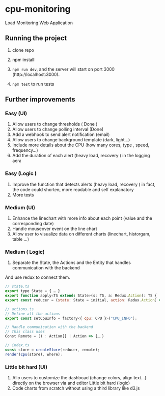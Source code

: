 # cpu-monitoring
Load Monitoring Web Application

## Running the project
1) clone repo
2) npm install
3) `npm run dev`, and the server will start on port 3000 (http://localhost:3000).

4) `npm test` to run tests

## Further improvements
### Easy (UI)
1. Allow users to change thresholds ( Done )
2. Allow users to change polling interval (Done)
3. Add a webhook to send alert notification (email)
4. Allow users to change background template (dark, light…)
5. Include more details about the CPU (how many cores, type , speed, frequency…)
6. Add the duration of each alert (heavy load, recovery ) in the logging aera
### Easy (Logic )
1. Improve the function that detects alerts (heavy load, recovery ) in fact, the code could shorten, more readable and self explanatory
2. More tests
### Medium (UI)
1. Enhance the linechart with more info about each point (value and the corresponding date)
2. Handle mouseover event on the line chart
3. Allow user to visualize data on different charts (linechart, historgam, table …)
### Medium ( Logic)
1. Separate the State, the Actions and the Entity that handles communication with the backend

And use redux to connect them.
```javascript
// state.ts
export type State = { … }
export function apply<TS extends State>(s: TS, a: Redux.Action): TS {
export const reducer = (state: State = initial, action: Redux.Action) => apply(state, action); 
```
```javascript
// actions.ts
// Define all the actions
export const setCpuInfo = factory<{ cpu: CPU }>("CPU_INFO");
```
```javascript
// Handle communication with the backend
// This class uses 
Const Remote = () : Action[] | Action => {….}
```
```javascript
// index.ts
const store = createStore(reducer, remote);
render(cpu(store), where);
```
### Little bit hard (UI)
1. Allo users to customize the dashboad (change colors, align text…) directly on the browser via and editor
Little bit hard (logic)
2. Code charts from scratch without using a third library like d3.js


